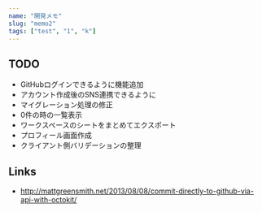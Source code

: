 ```yaml
---
name: "開発メモ"
slug: "memo2"
tags: ["test", "1", "k"]
---
```


## TODO

- GitHubログインできるように機能追加
- アカウント作成後のSNS連携できるように
- マイグレーション処理の修正
- 0件の時の一覧表示
- ワークスペースのシートをまとめてエクスポート
- プロフィール画面作成
- クライアント側バリデーションの整理

## Links

- http://mattgreensmith.net/2013/08/08/commit-directly-to-github-via-api-with-octokit/
